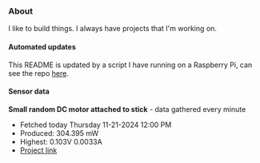 ### About
I like to build things. I always have projects that I'm working on.

#### Automated updates
This README is updated by a script I have running on a Raspberry Pi, can see the repo [here](https://github.com/jdc-cunningham/raspi-git-repo-updater).

#### Sensor data


**Small random DC motor attached to stick** - data gathered every minute
- Fetched today Thursday 11-21-2024 12:00 PM
- Produced: 304.395 mW
- Highest: 0.103V 0.0033A
- [Project link](https://github.com/jdc-cunningham/turbine-raspi)